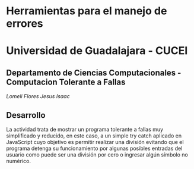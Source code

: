 # Herramientas para el manejo de errores
# Universidad de Guadalajara - CUCEI
## Departamento de Ciencias Computacionales - Computacion Tolerante a Fallas
_Lomeli Flores Jesus Isaac_

## Desarrollo
La actividad trata de mostrar un programa tolerante a fallas muy simplificado y reducido, en este caso, a un simple try catch aplicado en JavaScript cuyo objetivo es permitir realizar una división evitando que el programa detenga su funcionamiento por algunas posibles entradas del usuario como puede ser una división por cero o ingresar algún símbolo no numérico.
